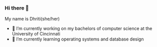 ### Hi there 👋

My name is Dhriti(she/her)
- 🔭 I’m currently working on my bachelors of computer science at the University of Cincinnati
- 🌱 I’m currently learning operating systems and database design
<!--
- 👯 I’m looking to collaborate on ...
- 🤔 I’m looking for help with ...
- 💬 Ask me about ...
- 📫 How to reach me: ...
- 😄 Pronouns: ...
- ⚡ Fun fact: ...
-->
